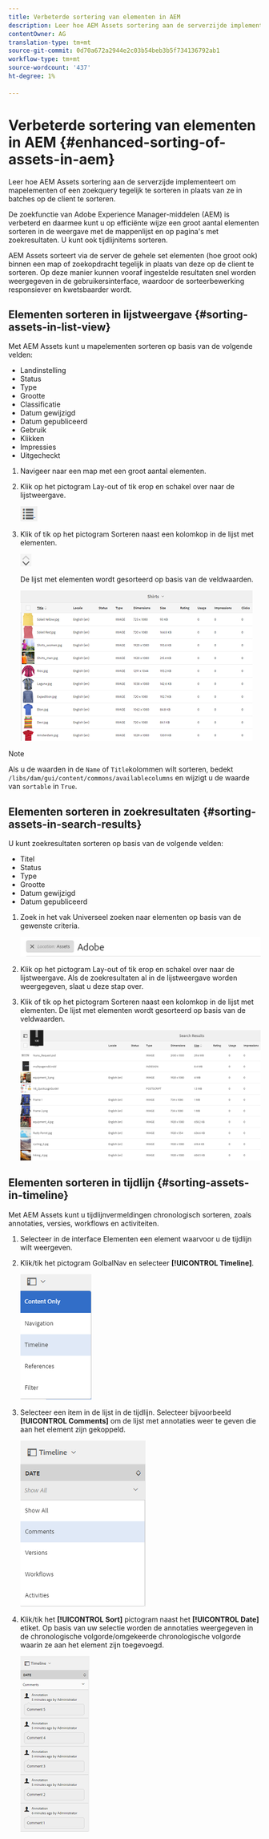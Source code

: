 ```yaml
---
title: Verbeterde sortering van elementen in AEM
description: Leer hoe AEM Assets sortering aan de serverzijde implementeert om mapelementen of een zoekquery tegelijk te sorteren in plaats van ze in batches op de client te sorteren.
contentOwner: AG
translation-type: tm+mt
source-git-commit: 0d70a672a2944e2c03b54beb3b5f734136792ab1
workflow-type: tm+mt
source-wordcount: '437'
ht-degree: 1%

---
```



# Verbeterde sortering van elementen in AEM {#enhanced-sorting-of-assets-in-aem}

Leer hoe AEM Assets sortering aan de serverzijde implementeert om mapelementen of een zoekquery tegelijk te sorteren in plaats van ze in batches op de client te sorteren.

De zoekfunctie van Adobe Experience Manager-middelen (AEM) is verbeterd en daarmee kunt u op efficiënte wijze een groot aantal elementen sorteren in de weergave met de mappenlijst en op pagina&#39;s met zoekresultaten. U kunt ook tijdlijnitems sorteren.

AEM Assets sorteert via de server de gehele set elementen (hoe groot ook) binnen een map of zoekopdracht tegelijk in plaats van deze op de client te sorteren. Op deze manier kunnen vooraf ingestelde resultaten snel worden weergegeven in de gebruikersinterface, waardoor de sorteerbewerking responsiever en kwetsbaarder wordt.

## Elementen sorteren in lijstweergave {#sorting-assets-in-list-view}

Met AEM Assets kunt u mapelementen sorteren op basis van de volgende velden:

* Landinstelling
* Status
* Type
* Grootte
* Classificatie
* Datum gewijzigd
* Datum gepubliceerd
* Gebruik
* Klikken
* Impressies
* Uitgecheckt

1. Navigeer naar een map met een groot aantal elementen.
1. Klik op het pictogram Lay-out of tik erop en schakel over naar de lijstweergave.

   ![chlimage_1-394](assets/chlimage_1-394.png)

1. Klik of tik op het pictogram Sorteren naast een kolomkop in de lijst met elementen.

   ![chlimage_1-395](assets/chlimage_1-395.png)

   De lijst met elementen wordt gesorteerd op basis van de veldwaarden.

   ![chlimage_1-396](assets/chlimage_1-396.png)

>[!NOTE]
>
>Als u de waarden in de `Name` of `Title`kolommen wilt sorteren, bedekt `/libs/dam/gui/content/commons/availablecolumns` en wijzigt u de waarde van `sortable` in `True`.

## Elementen sorteren in zoekresultaten {#sorting-assets-in-search-results}

U kunt zoekresultaten sorteren op basis van de volgende velden:

* Titel
* Status
* Type
* Grootte
* Datum gewijzigd
* Datum gepubliceerd

1. Zoek in het vak Universeel zoeken naar elementen op basis van de gewenste criteria.

   ![chlimage_1-397](assets/chlimage_1-397.png)

1. Klik op het pictogram Lay-out of tik erop en schakel over naar de lijstweergave. Als de zoekresultaten al in de lijstweergave worden weergegeven, slaat u deze stap over.
1. Klik of tik op het pictogram Sorteren naast een kolomkop in de lijst met elementen. De lijst met elementen wordt gesorteerd op basis van de veldwaarden.

   ![chlimage_1-398](assets/chlimage_1-398.png)

## Elementen sorteren in tijdlijn {#sorting-assets-in-timeline}

Met AEM Assets kunt u tijdlijnvermeldingen chronologisch sorteren, zoals annotaties, versies, workflows en activiteiten.

1. Selecteer in de interface Elementen een element waarvoor u de tijdlijn wilt weergeven.
1. Klik/tik het pictogram GolbalNav en selecteer **[!UICONTROL Timeline]**.

   ![chlimage_1-399](assets/chlimage_1-399.png)

1. Selecteer een item in de lijst in de tijdlijn. Selecteer bijvoorbeeld **[!UICONTROL Comments]** om de lijst met annotaties weer te geven die aan het element zijn gekoppeld.

   ![chlimage_1-400](assets/chlimage_1-400.png)

1. Klik/tik het **[!UICONTROL Sort]** pictogram naast het **[!UICONTROL Date]** etiket. Op basis van uw selectie worden de annotaties weergegeven in de chronologische volgorde/omgekeerde chronologische volgorde waarin ze aan het element zijn toegevoegd.

   ![chlimage_1-481](assets/chlimage_1-401.png)


